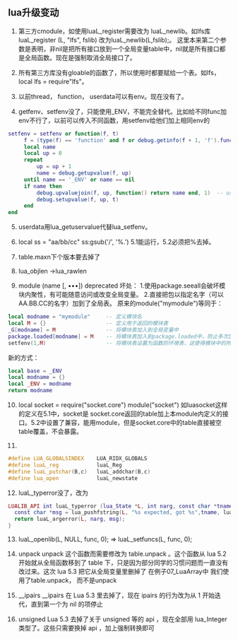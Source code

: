 ## lua升级变动

1.	第三方cmodule，如使用luaL_register需要改为 luaL_newlib。如lfs库luaL_register (L, "lfs", fslib) 改为luaL_newlib(L,fslib);。
这里本来第二个参数是表明，非nil是把所有接口放到一个全局变量table中，nil就是所有接口都是全局函数。现在是强制取消全局接口了。

2.	所有第三方库没有gloable的函数了，所以使用时都要赋给一个表。如lfs， local lfs = require"lfs"。

3.	以前thread， function， userdata可以有env。现在没有了。

4.	getfenv、setfenv没了，只能使用_ENV，不能完全替代。比如给不同func加env不行了，以前可以传入不同函数，用setfenv给他们加上相同env的

```lua
setfenv = setfenv or function(f, t)
     f = (type(f) == 'function' and f or debug.getinfo(f + 1, 'f').func)
     local name
     local up = 0
     repeat
         up = up + 1
         name = debug.getupvalue(f, up)
     until name == '_ENV' or name == nil
     if name then
         debug.upvaluejoin(f, up, function() return name end, 1)  -- use unique upvalue
         debug.setupvalue(f, up, t)
     end
end
```

5.	userdata用lua_getuservalue代替lua_setfenv。

6.	local ss = "aa/bb/cc" ss:gsub('/', '%.')  5.1能运行，5.2必须把%去掉。

7.	table.maxn下个版本要去掉了

8.	lua_objlen ->lua_rawlen

9.	module (name [, •••]) deprecated 
    坏处：
        1.使用package.seeall会破坏模块内聚性，有可能随意访问或改变全局变量。
        2.直接把包以指定名字（可以AA.BB.CC的名字）加到了全局表。
    原来的module("mymodule")等同于：

```lua
local modname = "mymodule"     -- 定义模块名 
local M = {}                   -- 定义用于返回的模块表  
_G[modname] = M                -- 将模块表加入到全局变量中  
package.loaded[modname] = M    -- 将模块表加入到package.loaded中，防止多次加载  
setfenv(1,M)                   -- 将模块表设置为函数的环境表，这使得模块中的所有操作是以在模块表中的，这样定义函数就直接定义在模块表中 
```

新的方式：

```lua
local base = _ENV
local modname = {}
local _ENV = modname
return modname
```


10.	local socket = require("socket.core")
module("socket") 如luasocket这样的定义在5.1中，socket是 socket.core返回的table加上本module内定义的接口。5.2中设置了兼容，能用module，但是socket.core中的table直接被空table覆盖，不会暴露。

11.	

```c++
#define LUA_GLOBALSINDEX    LUA_RIDX_GLOBALS
#define luaL_reg            luaL_Reg
#define luaL_putchar(B,c)   luaL_addchar(B,c)
#define lua_open            luaL_newstate
```

12.	luaL_typerror没了，改为

```lua
LUALIB_API int luaL_typerror (lua_State *L, int narg, const char *tname) {
  const char *msg = lua_pushfstring(L, "%s expected, got %s",tname, luaL_typename(L, narg));
  return luaL_argerror(L, narg, msg);
}
```

13.	luaL_openlib(L, NULL, func, 0);   => luaL_setfuncs(L, func, 0);

14. unpack
unpack 这个函数而需要修改为 table.unpack 。这个函数从 lua 5.2 开始就从全局函数移到了 table 下，只是因为部分同学的习惯问题而一直没有改过来。这次 lua 5.3 把它从全局变量里删掉了
在例子07_LuaArray中 我们使用了table.unpack， 而不是unpack

15. __ipairs
__ipairs 在 Lua 5.3 里去掉了，现在 ipairs 的行为改为从 1 开始迭代，直到第一个为 nil 的项停止

16. unsigned
Lua 5.3 去掉了关于 unsigned 等的 api ，现在全部用 lua_Integer 类型了。这些只需要换掉 api ，加上强制转换即可
